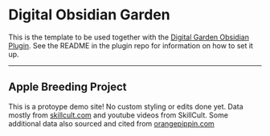 # Digital Obsidian Garden
This is the template to be used together with the [Digital Garden Obsidian Plugin](https://github.com/oleeskild/Obsidian-Digital-Garden). 
See the README in the plugin repo for information on how to set it up.

---
## Apple Breeding Project
This is a protoype demo site! No custom styling or edits done yet. Data mostly from [skillcult.com](https://skillcult.com) and youtube videos from SkillCult. Some additional data also sourced and cited from [orangepippin.com](https://orangepippin.com)
